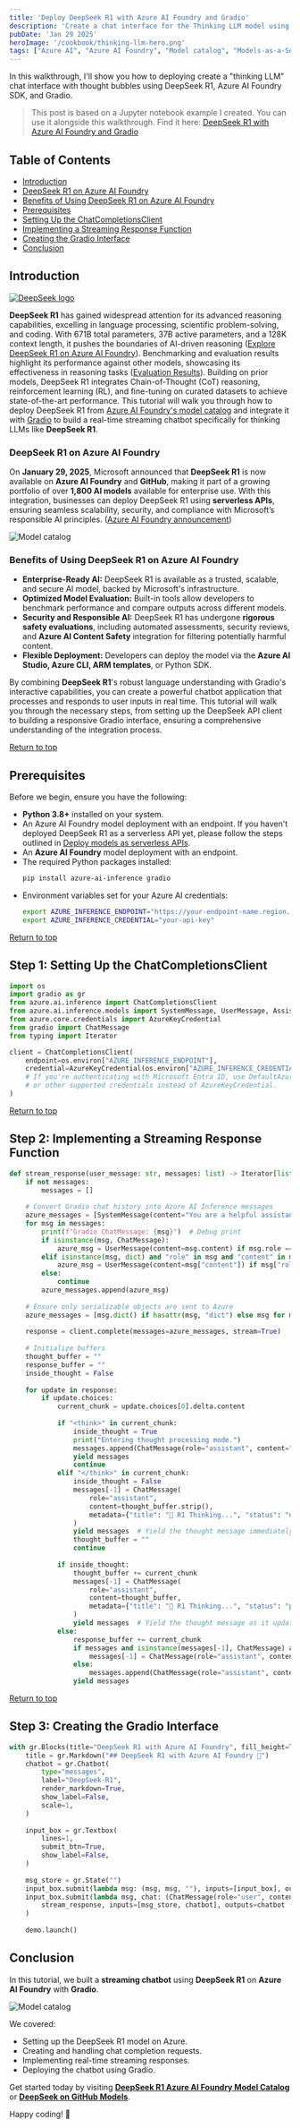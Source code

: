 ```yaml
---
title: 'Deploy DeepSeek R1 with Azure AI Foundry and Gradio'
description: 'Create a chat interface for the Thinking LLM model using Azure AI Foundry, DeepSeek, and Gradio.'
pubDate: 'Jan 29 2025'
heroImage: '/cookbook/thinking-llm-hero.png'
tags: ["Azure AI", "Azure AI Foundry", "Model catalog", "Models-as-a-Service", "MaaS", "Generative AI", "Gradio", "Advanced reasoning", "LLM"]
---
```


In this walkthrough, I'll show you how to deploying create a "thinking LLM" chat interface with thought bubbles using DeepSeek R1, Azure AI Foundry SDK, and Gradio.

> This post is based on a Jupyter notebook example I created. You can use it alongside this walkthrough. Find it here: [DeepSeek R1 with Azure AI Foundry and Gradio](https://github.com/nicholasdbrady/cookbook/blob/main/examples/deepseek/deepseek-r1-with-azure-ai-foundry-and-gradio.ipynb)

## Table of Contents
- [Introduction](#introduction)
- [DeepSeek R1 on Azure AI Foundry](#deepseek-r1-on-azure-ai-foundry)
- [Benefits of Using DeepSeek R1 on Azure AI Foundry](#benefits-of-using-deepseek-r1-on-azure-ai-foundry)
- [Prerequisites](#prerequisites)
- [Setting Up the ChatCompletionsClient](#step-1-setting-up-the-chatcompletionsclient)
- [Implementing a Streaming Response Function](#step-2-implementing-a-streaming-response-function)
- [Creating the Gradio Interface](#step-3-creating-the-gradio-interface)
- [Conclusion](#conclusion)

## Introduction

[![DeepSeek logo](https://raw.githubusercontent.com/deepseek-ai/DeepSeek-V2/refs/heads/main/figures/logo.svg)](https://github.com/deepseek-ai/DeepSeek-R1)

**DeepSeek R1** has gained widespread attention for its advanced reasoning capabilities, excelling in language processing, scientific problem-solving, and coding. With 671B total parameters, 37B active parameters, and a 128K context length, it pushes the boundaries of AI-driven reasoning ([Explore DeepSeek R1 on Azure AI Foundry](https://ai.azure.com/explore/models/DeepSeek-R1/version/1/registry/azureml-deepseek)). Benchmarking and evaluation results highlight its performance against other models, showcasing its effectiveness in reasoning tasks ([Evaluation Results](https://github.com/deepseek-ai/DeepSeek-R1/tree/main?tab=readme-ov-file#4-evaluation-results)). Building on prior models, DeepSeek R1 integrates Chain-of-Thought (CoT) reasoning, reinforcement learning (RL), and fine-tuning on curated datasets to achieve state-of-the-art performance. This tutorial will walk you through how to deploy DeepSeek R1 from [Azure AI Foundry's model catalog](https://ai.azure.com/explore/models/) and integrate it with [Gradio](https://www.gradio.app/) to build a real-time streaming chatbot specifically for thinking LLMs like **DeepSeek R1**.

### DeepSeek R1 on Azure AI Foundry

On **January 29, 2025**, Microsoft announced that **DeepSeek R1** is now available on **Azure AI Foundry** and **GitHub**, making it part of a growing portfolio of over **1,800 AI models** available for enterprise use. With this integration, businesses can deploy DeepSeek R1 using **serverless APIs**, ensuring seamless scalability, security, and compliance with Microsoft’s responsible AI principles. ([Azure AI Foundry announcement](https://azure.microsoft.com/en-us/blog/deepseek-r1-on-azure-ai-foundry))

<!-- Local image stored at public/assets/stars.png -->
![Model catalog](https://github.com/nicholasdbrady/cookbook/blob/main/src/assets/deepseek-azure-foundry.gif?raw=true)

### Benefits of Using DeepSeek R1 on Azure AI Foundry

- **Enterprise-Ready AI:** DeepSeek R1 is available as a trusted, scalable, and secure AI model, backed by Microsoft's infrastructure.
- **Optimized Model Evaluation:** Built-in tools allow developers to benchmark performance and compare outputs across different models.
- **Security and Responsible AI:** DeepSeek R1 has undergone **rigorous safety evaluations**, including automated assessments, security reviews, and **Azure AI Content Safety** integration for filtering potentially harmful content.
- **Flexible Deployment:** Developers can deploy the model via the **Azure AI Studio, Azure CLI, ARM templates**, or Python SDK.

By combining **DeepSeek R1**'s robust language understanding with Gradio's interactive capabilities, you can create a powerful chatbot application that processes and responds to user inputs in real time. This tutorial will walk you through the necessary steps, from setting up the DeepSeek API client to building a responsive Gradio interface, ensuring a comprehensive understanding of the integration process.

[Return to top](#top)

## Prerequisites

Before we begin, ensure you have the following:

- **Python 3.8+** installed on your system.
- An Azure AI Foundry model deployment with an endpoint. If you haven't deployed DeepSeek R1 as a serverless API yet, please follow the steps outlined in [Deploy models as serverless APIs](https://learn.microsoft.com/en-us/azure/ai-studio/how-to/deploy-models-serverless).
- An **Azure AI Foundry** model deployment with an endpoint.
- The required Python packages installed:
  ```sh
  pip install azure-ai-inference gradio
  ```
- Environment variables set for your Azure AI credentials:
  ```sh
  export AZURE_INFERENCE_ENDPOINT="https://your-endpoint-name.region.inference.ai.azure.com"
  export AZURE_INFERENCE_CREDENTIAL="your-api-key"
  ```

[Return to top](#top)

## Step 1: Setting Up the ChatCompletionsClient

```python
import os
import gradio as gr
from azure.ai.inference import ChatCompletionsClient
from azure.ai.inference.models import SystemMessage, UserMessage, AssistantMessage
from azure.core.credentials import AzureKeyCredential
from gradio import ChatMessage
from typing import Iterator

client = ChatCompletionsClient(
    endpoint=os.environ["AZURE_INFERENCE_ENDPOINT"],
    credential=AzureKeyCredential(os.environ["AZURE_INFERENCE_CREDENTIAL"])
    # If you're authenticating with Microsoft Entra ID, use DefaultAzureCredential() 
    # or other supported credentials instead of AzureKeyCredential.
)
```

[Return to top](#top)

## Step 2: Implementing a Streaming Response Function

```python
def stream_response(user_message: str, messages: list) -> Iterator[list]:
    if not messages:
        messages = []
    
    # Convert Gradio chat history into Azure AI Inference messages
    azure_messages = [SystemMessage(content="You are a helpful assistant.")]
    for msg in messages:
        print(f"Gradio ChatMessage: {msg}")  # Debug print
        if isinstance(msg, ChatMessage):
            azure_msg = UserMessage(content=msg.content) if msg.role == "user" else AssistantMessage(content=msg.content)
        elif isinstance(msg, dict) and "role" in msg and "content" in msg:
            azure_msg = UserMessage(content=msg["content"]) if msg["role"] == "user" else AssistantMessage(content=msg["content"])
        else:
            continue
        azure_messages.append(azure_msg)
    
    # Ensure only serializable objects are sent to Azure
    azure_messages = [msg.dict() if hasattr(msg, "dict") else msg for msg in azure_messages]
    
    response = client.complete(messages=azure_messages, stream=True)
    
    # Initialize buffers
    thought_buffer = ""
    response_buffer = ""
    inside_thought = False
    
    for update in response:
        if update.choices:
            current_chunk = update.choices[0].delta.content
            
            if "<think>" in current_chunk:
                inside_thought = True
                print("Entering thought processing mode.")
                messages.append(ChatMessage(role="assistant", content="", metadata={"title": "🧠 R1 Thinking...", "status": "pending"}))
                yield messages
                continue
            elif "</think>" in current_chunk:
                inside_thought = False
                messages[-1] = ChatMessage(
                    role="assistant",
                    content=thought_buffer.strip(),
                    metadata={"title": "🧠 R1 Thinking...", "status": "done"}
                )
                yield messages  # Yield the thought message immediately
                thought_buffer = ""
                continue
            
            if inside_thought:
                thought_buffer += current_chunk
                messages[-1] = ChatMessage(
                    role="assistant",
                    content=thought_buffer,
                    metadata={"title": "🧠 R1 Thinking...", "status": "pending"}
                )
                yield messages  # Yield the thought message as it updates
            else:
                response_buffer += current_chunk
                if messages and isinstance(messages[-1], ChatMessage) and messages[-1].role == "assistant" and (not messages[-1].metadata or "title" not in messages[-1].metadata):
                    messages[-1] = ChatMessage(role="assistant", content=response_buffer)
                else:
                    messages.append(ChatMessage(role="assistant", content=response_buffer))
                yield messages
```                

[Return to top](#top)

## Step 3: Creating the Gradio Interface

```python
with gr.Blocks(title="DeepSeek R1 with Azure AI Foundry", fill_height=True, fill_width=True) as demo:
    title = gr.Markdown("## DeepSeek R1 with Azure AI Foundry 🤭")
    chatbot = gr.Chatbot(
        type="messages",
        label="DeepSeek-R1",
        render_markdown=True,
        show_label=False,
        scale=1,
    )
    
    input_box = gr.Textbox(
        lines=1,
        submit_btn=True,
        show_label=False,
    )
    
    msg_store = gr.State("")
    input_box.submit(lambda msg: (msg, msg, ""), inputs=[input_box], outputs=[msg_store, input_box, input_box], queue=False)
    input_box.submit(lambda msg, chat: (ChatMessage(role="user", content=msg), chat + [ChatMessage(role="user", content=msg)]), inputs=[msg_store, chatbot], outputs=[msg_store, chatbot], queue=False).then(
        stream_response, inputs=[msg_store, chatbot], outputs=chatbot
    )
    
    demo.launch()
```

## Conclusion

In this tutorial, we built a **streaming chatbot** using **DeepSeek R1** on **Azure AI Foundry** with **Gradio**. 

<!-- Local image stored at public/assets/stars.png -->
![Model catalog](https://github.com/nicholasdbrady/cookbook/blob/main/src/assets/deepseek-demo.gif?raw=true)

We covered:

- Setting up the DeepSeek R1 model on Azure.
- Creating and handling chat completion requests.
- Implementing real-time streaming responses.
- Deploying the chatbot using Gradio.

Get started today by visiting **[DeepSeek R1 Azure AI Foundry Model Catalog](https://ai.azure.com/explore/models/DeepSeek-R1/version/1/registry/azureml-deepseek)** or **[DeepSeek on GitHub Models](https://github.com/marketplace/models/azureml-deepseek/DeepSeek-R1)**.

Happy coding! 🚀